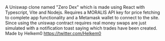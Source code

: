 A Uniswap clone named "Zero Dex" which is made using React with Typescript, Vite and Nodejs.
Requires a MORALIS API key for price fetching to complete app functionality and a Metamask wallet to connect to the site.
Since using the uniswap contract requires real money swaps are just simulated with a notification toast saying which trades have been created.
Made by Helkem0 https://twitter.com/Helkem0
